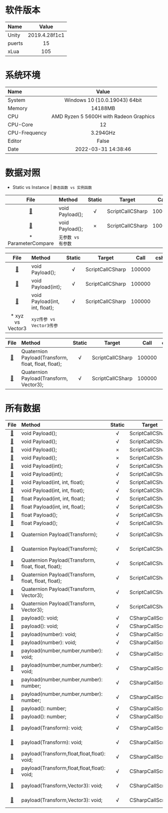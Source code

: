 
# 软件版本
| Name            | Value             |
| :----           | :----:            |
| Unity           | 2019.4.28f1c1               |
| puerts          | 15               |
| xLua            | 105               |
# 系统环境
| Name            | Value             |
| :----           | :----:            |
| System          | Windows 10  (10.0.19043) 64bit               |
| Memory          | 14188MB             |
| CPU             | AMD Ryzen 5 5600H with Radeon Graphics                |
| CPU-Core        | 12               |
| CPU-Frequency   | 3.294GHz            |
| Editor          | False               |
| Date            | 2022-03-31 14:38:46               |
# 数据对照
* Static vs Instance | 	`静态函数 vs 实例函数`

| File      | Method    | Static    | Target    | Call      | csharp(ms)| puerts(ms)| xLua(ms)  | csharpResult  | puertsResult  | xLuaResult    |
| :----:    | :----     | :----:    | :----:    | :----:    | :----:    | :----:    | :----:    | :----:        | :----:        | :----:        |
| [:page_facing_up:](/)       | void Payload();       | √       | ScriptCallCSharp       | 100000       | 0.0       | 8.0       | 4.0       | `null`           | `null`           | `null`          |
| [:page_facing_up:](/)       | void Payload();       | ×       | ScriptCallCSharp       | 100000       | 0.0       | 6.0       | 9.0       | `null`           | `null`           | `null`          |
* ParameterCompare | 	`无参数 vs 有参数`

| File      | Method    | Static    | Target    | Call      | csharp(ms)| puerts(ms)| xLua(ms)  | csharpResult  | puertsResult  | xLuaResult    |
| :----:    | :----     | :----:    | :----:    | :----:    | :----:    | :----:    | :----:    | :----:        | :----:        | :----:        |
| [:page_facing_up:](/)       | void Payload();       | √       | ScriptCallCSharp       | 100000       | 0.0       | 8.0       | 4.0       | `null`           | `null`           | `null`          |
| [:page_facing_up:](/)       | void Payload(int);       | √       | ScriptCallCSharp       | 100000       | 0.0       | 8.0       | 4.0       | `null`           | `null`           | `null`          |
| [:page_facing_up:](/)       | void Payload(int, int, float);       | √       | ScriptCallCSharp       | 100000       | 1.0       | 11.0       | 7.0       | `null`           | `null`           | `null`          |
* xyz vs Vector3 | 	`xyz传参 vs Vector3传参`

| File      | Method    | Static    | Target    | Call      | csharp(ms)| puerts(ms)| xLua(ms)  | csharpResult  | puertsResult  | xLuaResult    |
| :----:    | :----     | :----:    | :----:    | :----:    | :----:    | :----:    | :----:    | :----:        | :----:        | :----:        |
| [:page_facing_up:](/)       | Quaternion Payload(Transform, float, float, float);       | √       | ScriptCallCSharp       | 100000       | 26.6       | 73.6       | 32.0       | (-0.1, -0.1, -0.2, -1.0)           | (-0.1, -0.1, -0.2, -1.0)           | (-0.1, -0.1, -0.2, -1.0)          |
| [:page_facing_up:](/)       | Quaternion Payload(Transform, Vector3);       | √       | ScriptCallCSharp       | 100000       | 18.0       | 102.0       | 33.0       | (-0.3, -0.5, -0.8, -0.3)           | (-0.3, -0.5, -0.8, -0.3)           | (-0.3, -0.5, -0.8, -0.3)          |
# 所有数据
| File      | Method    | Static    | Target    | Call      | csharp(ms)| puerts(ms)| xLua(ms)  | csharpResult  | puertsResult  | xLuaResult    |
| :----:    | :----     | :----:    | :----:    | :----:    | :----:    | :----:    | :----:    | :----:        | :----:        | :----:        |
| [:page_facing_up:](/)       | void Payload();       | √       | ScriptCallCSharp       | 10000       | 1.0       | 7.0       | 2.2       | `null`           | `null`           | `null`          |
| [:page_facing_up:](/)       | void Payload();       | √       | ScriptCallCSharp       | 100000       | 0.0       | 8.0       | 4.0       | `null`           | `null`           | `null`          |
| [:page_facing_up:](/)       | void Payload();       | ×       | ScriptCallCSharp       | 10000       | 0.0       | 4.0       | 3.0       | `null`           | `null`           | `null`          |
| [:page_facing_up:](/)       | void Payload();       | ×       | ScriptCallCSharp       | 100000       | 0.0       | 6.0       | 9.0       | `null`           | `null`           | `null`          |
| [:page_facing_up:](/)       | void Payload(int);       | √       | ScriptCallCSharp       | 10000       | 0.0       | 4.0       | 3.0       | `null`           | `null`           | `null`          |
| [:page_facing_up:](/)       | void Payload(int);       | √       | ScriptCallCSharp       | 100000       | 0.0       | 8.0       | 4.0       | `null`           | `null`           | `null`          |
| [:page_facing_up:](/)       | void Payload(int, int, float);       | √       | ScriptCallCSharp       | 10000       | 0.0       | 4.0       | 2.0       | `null`           | `null`           | `null`          |
| [:page_facing_up:](/)       | void Payload(int, int, float);       | √       | ScriptCallCSharp       | 100000       | 1.0       | 11.0       | 7.0       | `null`           | `null`           | `null`          |
| [:page_facing_up:](/)       | float Payload(int, int, float);       | √       | ScriptCallCSharp       | 10000       | 0.0       | 8.0       | 3.0       | 1.500183E+08           | 1.50015E+08           | 150015000          |
| [:page_facing_up:](/)       | float Payload(int, int, float);       | √       | ScriptCallCSharp       | 100000       | 1.0       | 19.0       | 8.0       | 1.500022E+10           | 1.500015E+10           | 15000150000          |
| [:page_facing_up:](/)       | float Payload();       | √       | ScriptCallCSharp       | 10000       | 1.0       | 3.0       | 2.0       | 60000           | 60000           | 60000          |
| [:page_facing_up:](/)       | float Payload();       | √       | ScriptCallCSharp       | 100000       | 1.0       | 7.0       | 5.0       | 600000           | 600000           | 600000          |
| [:page_facing_up:](/)       | Quaternion Payload(Transform);       | √       | ScriptCallCSharp       | 10000       | 3.0       | 22.0       | 13.0       | (-0.1, -0.1, -0.1, 1.0)           | (-0.1, -0.1, -0.1, 1.0)           | (-0.1, -0.1, -0.1, 1.0)          |
| [:page_facing_up:](/)       | Quaternion Payload(Transform);       | √       | ScriptCallCSharp       | 100000       | 18.0       | 59.0       | 26.0       | (-0.5, -0.4, -0.4, 0.6)           | (-0.5, -0.4, -0.4, 0.6)           | (-0.5, -0.4, -0.4, 0.6)          |
| [:page_facing_up:](/)       | Quaternion Payload(Transform, float, float, float);       | √       | ScriptCallCSharp       | 10000       | 4.0       | 12.0       | 5.0       | (0.4, 0.5, 0.7, 0.0)           | (0.4, 0.5, 0.7, 0.0)           | (0.4, 0.5, 0.7, 0.0)          |
| [:page_facing_up:](/)       | Quaternion Payload(Transform, float, float, float);       | √       | ScriptCallCSharp       | 100000       | 26.6       | 73.6       | 32.0       | (-0.1, -0.1, -0.2, -1.0)           | (-0.1, -0.1, -0.2, -1.0)           | (-0.1, -0.1, -0.2, -1.0)          |
| [:page_facing_up:](/)       | Quaternion Payload(Transform, Vector3);       | √       | ScriptCallCSharp       | 10000       | 3.0       | 15.0       | 14.4       | (-0.3, -0.5, -0.8, 0.1)           | (-0.3, -0.5, -0.8, 0.1)           | (-0.3, -0.5, -0.8, 0.1)          |
| [:page_facing_up:](/)       | Quaternion Payload(Transform, Vector3);       | √       | ScriptCallCSharp       | 100000       | 18.0       | 102.0       | 33.0       | (-0.3, -0.5, -0.8, -0.3)           | (-0.3, -0.5, -0.8, -0.3)           | (-0.3, -0.5, -0.8, -0.3)          |
| [:page_facing_up:](/)       | payload(): void;       | √       | CSharpCallScript       | 10000       | `fail`       | 9.0       | 4.0       | `null`           | `null`           | `null`          |
| [:page_facing_up:](/)       | payload(): void;       | √       | CSharpCallScript       | 100000       | `fail`       | 25.0       | 6.0       | `null`           | `null`           | `null`          |
| [:page_facing_up:](/)       | payload(number): void;       | √       | CSharpCallScript       | 10000       | `fail`       | 6.0       | 1.0       | `null`           | `null`           | `null`          |
| [:page_facing_up:](/)       | payload(number): void;       | √       | CSharpCallScript       | 100000       | `fail`       | 40.0       | 6.0       | `null`           | `null`           | `null`          |
| [:page_facing_up:](/)       | payload(number,number,number): void;       | √       | CSharpCallScript       | 10000       | `fail`       | 7.0       | 2.0       | `null`           | `null`           | `null`          |
| [:page_facing_up:](/)       | payload(number,number,number): void;       | √       | CSharpCallScript       | 100000       | `fail`       | 52.0       | 7.9       | `null`           | `null`           | `null`          |
| [:page_facing_up:](/)       | payload(number,number,number): number;       | √       | CSharpCallScript       | 10000       | `fail`       | 7.0       | 2.0       | `null`           | 1.500183E+08           | 1.500183E+08          |
| [:page_facing_up:](/)       | payload(number,number,number): number;       | √       | CSharpCallScript       | 100000       | `fail`       | 76.6       | 12.0       | `null`           | 1.500022E+10           | 1.500022E+10          |
| [:page_facing_up:](/)       | payload(): number;       | √       | CSharpCallScript       | 10000       | `fail`       | 5.0       | 2.0       | `null`           | 60000           | 60000          |
| [:page_facing_up:](/)       | payload(): number;       | √       | CSharpCallScript       | 100000       | `fail`       | 40.0       | 10.0       | `null`           | 600000           | 600000          |
| [:page_facing_up:](/)       | payload(Transform): void;       | √       | CSharpCallScript       | 10000       | `fail`       | 33.0       | 33.0       | `null`           | (-0.1, -0.1, -0.1, 1.0)           | (-0.1, -0.1, -0.1, 1.0)          |
| [:page_facing_up:](/)       | payload(Transform): void;       | √       | CSharpCallScript       | 100000       | `fail`       | 293.1       | 325.1       | `null`           | (-0.5, -0.4, -0.4, 0.6)           | (-0.5, -0.4, -0.4, 0.6)          |
| [:page_facing_up:](/)       | payload(Transform,float,float,float): void;       | √       | CSharpCallScript       | 10000       | `fail`       | 43.0       | 33.0       | `null`           | (0.4, 0.5, 0.7, 0.0)           | (0.4, 0.5, 0.7, 0.0)          |
| [:page_facing_up:](/)       | payload(Transform,float,float,float): void;       | √       | CSharpCallScript       | 100000       | `fail`       | 331.1       | 343.4       | `null`           | (-0.1, -0.1, -0.2, -1.0)           | (-0.1, -0.1, -0.2, -1.0)          |
| [:page_facing_up:](/)       | payload(Transform,Vector3): void;       | √       | CSharpCallScript       | 10000       | `fail`       | 52.0       | 43.0       | `null`           | (-0.3, -0.5, -0.8, 0.1)           | (-0.3, -0.5, -0.8, 0.1)          |
| [:page_facing_up:](/)       | payload(Transform,Vector3): void;       | √       | CSharpCallScript       | 100000       | `fail`       | 473.1       | 423.1       | `null`           | (-0.3, -0.5, -0.8, -0.3)           | (-0.3, -0.5, -0.8, -0.3)          |